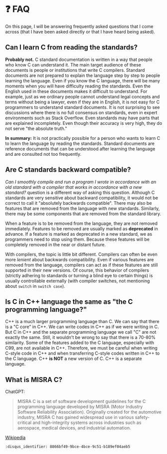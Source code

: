 # ❓ FAQ

On this page, I will be answering frequently asked questions that I come across
(that I have been asked directly or that I have heard being asked).

## Can I learn C from reading the standards?

**Probably not.** C standard documentation is written in a way that people who
know C can understand it. The main target audience of these documents is people
or institutions that write C compilers. Standard documents are not prepared to
explain the language step by step to people learning the language. Even if you
know the C language, there will be many moments when you will have difficulty
reading the standards. Even the English used in these documents makes it
difficult to understand. For example, just as we ordinary people cannot
understand legal concepts and terms without being a lawyer, even if they are in
English, it is not easy for C programmers to understand standard documents. It
is not surprising to see discussions where there is no full consensus on
standards, even in expert environments such as Stack Overflow. Even standards
may have parts that are explained incompletely. Even though their accuracy is
very high, they do not serve "the absolute truth."

**In summary:** It is not practically possible for a person who wants to learn C
to learn the language by reading the standards. Standard documents are reference
documents that can be understood after learning the language and are consulted
not too frequently.

## Are C standards backward compatible?

*Can I smoothly compile and run a program I wrote in accordance with an old
standard with a compiler that works in accordance with a new standard?* question
is a different way of asking this question. Although C standards are very
sensitive about backward compatibility, it would not be correct to call it
"absolutely backwards compatible". There may also be features that are removed
from the language with new standards. Similarly, there may be some components
that are removed from the standard library.

When a feature is to be removed from the language, they are not removed
immediately. Features to be removed are usually marked as **deprecated** in
advance. If a feature is marked as deprecated in a new standard, we as
programmers need to stop using them. Because these features will be completely
removed in the near or distant future.

With compilers, the topic is little bit different. Compilers can often be even
more *lenient* about backwards compatibility. Even if various features are
removed from the language, compilers can act as if these features are still
supported in their new versions. Of course, this behavior of compilers (strictly
adhering to standards or turning a blind eye to certain things) is usually
controllable externally (with compiler switches, not mentioning about `switch`
in `switch case`).

## Is C in C++ language the same as "the C programming language?"

C++ is a much larger programming language than C. We can say that there is a "C
core" in C++. We can write codes in C++ as if we were writing in C. But C in C++
and the separate programming language we call "C" are not exactly the same.
Still, it wouldn't be wrong to say that there is a 70-80% similarity. Some of
the features added to the C language, especially with C99, are not available in
C++. Therefore, we must be careful when writing C-style code in C++ and when
transferring C-style codes written in C++ to the C language.
C++ **is NOT** a new version of C. C++ is a separate language.

## What is MISRA C?

ChatGPT:

> MISRA C is a set of software development guidelines for the C programming
> language developed by MISRA (Motor Industry Software Reliability Association).
> Originally created for the automotive industry, MISRA C has gained widespread
> use in various safety-critical and high-integrity systems across industries such
> as aerospace, medical devices, and industrial automation.

[Wikipedia](https://en.wikipedia.org/wiki/MISRA_C)

```{disqus}
:disqus_identifier: 8866bf49-9bce-4bce-9c51-b189ef04aeb5
```
